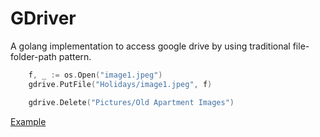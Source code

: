 # GDriver
A golang implementation to access google drive by using traditional file-folder-path pattern.

```go
    f, _ := os.Open("image1.jpeg")
    gdrive.PutFile("Holidays/image1.jpeg", f)
```

```go
    gdrive.Delete("Pictures/Old Apartment Images")
```
[Example](example/main.go)